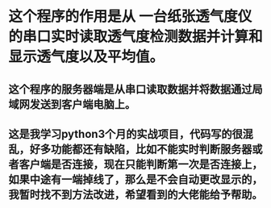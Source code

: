 # 这个程序的作用是从 一台纸张透气度仪的串口实时读取透气度检测数据并计算和显示透气度以及平均值。
## 这个程序的服务器端是从串口读取数据并将数据通过局域网发送到客户端电脑上。
## 这是我学习python3个月的实战项目，代码写的很混乱，好多功能都还有缺陷，比如不能实时判断服务器或者客户端是否连接，现在只能判断第一次是否连接上，如果中途有一端掉线了，那么是不会自动更改显示的，我暂时找不到方法改进，希望看到的大佬能给予帮助。
